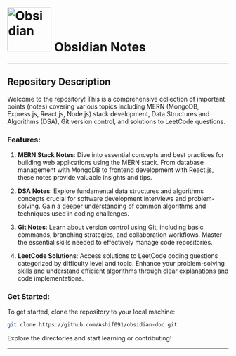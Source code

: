   <h1><img src="https://forum.obsidian.md/uploads/default/original/2X/b/b0c1ac65c3b9c3c94389bbfa5466dae781e06d85.png" width="100"  alt="Obsidian" /> Obsidian Notes </h1>

---

## Repository Description

Welcome to the repository! This is a comprehensive collection of important points (notes) covering various topics including MERN (MongoDB, Express.js, React.js, Node.js) stack development, Data Structures and Algorithms (DSA), Git version control, and solutions to LeetCode questions.

### Features:

1. **MERN Stack Notes**: Dive into essential concepts and best practices for building web applications using the MERN stack. From database management with MongoDB to frontend development with React.js, these notes provide valuable insights and tips.

2. **DSA Notes**: Explore fundamental data structures and algorithms concepts crucial for software development interviews and problem-solving. Gain a deeper understanding of common algorithms and techniques used in coding challenges.

3. **Git Notes**: Learn about version control using Git, including basic commands, branching strategies, and collaboration workflows. Master the essential skills needed to effectively manage code repositories.

4. **LeetCode Solutions**: Access solutions to LeetCode coding questions categorized by difficulty level and topic. Enhance your problem-solving skills and understand efficient algorithms through clear explanations and code implementations.


### Get Started:

To get started, clone the repository to your local machine:

```bash
git clone https://github.com/Ashif091/obsidian-doc.git
```

Explore the directories and start learning or contributing!

---
